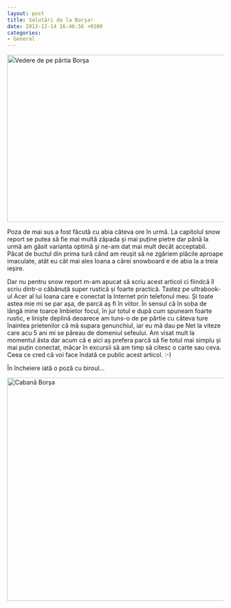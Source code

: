 ```yaml
---
layout: post
title: Salutări de la Borșa!
date: 2013-12-14 16:46:56 +0100
categories:
- General
---
```

<a style="line-height: 1.5em;" href="https://content.rusiczki.net/2013/12/20131214_111027.jpg"><img class="alignnone size-medium wp-image-4658" alt="Vedere de pe pârtia Borșa" src="https://content.rusiczki.net/2013/12/20131214_111027-693x389.jpg" width="693" height="389" /></a>

Poza de mai sus a fost făcută cu abia câteva ore în urmă. La capitolul snow report se putea să fie mai multă zăpada și mai puține pietre dar până la urmă am găsit varianta optimă și ne-am dat mai mult decât acceptabil. Păcat de buctul din prima tură când am reușit să ne zgăriem plăcile aproape imaculate, atât eu cât mai ales Ioana a cărei snowboard e de abia la a treia ieșire.

Dar nu pentru snow report m-am apucat să scriu acest articol ci fiindcă îl scriu dintr-o căbănuță super rustică și foarte practică. Tastez pe ultrabook-ul Acer al lui Ioana care e conectat la Internet prin telefonul meu. Și toate astea mie mi se par așa, de parcă aș fi în viitor. În sensul că în soba de lângă mine toarce îmbietor focul, în jur totul e după cum spuneam foarte rustic, e liniște deplină deoarece am tuns-o de pe pârtie cu câteva ture înaintea prietenilor că mă supara genunchiul, iar eu mă dau pe Net la viteze care acu 5 ani mi se păreau de domeniul sefeului. Am visat mult la momentul ăsta dar acum că e aici aș prefera parcă să fie totul mai simplu și mai puțin conectat, măcar în excursii să am timp să citesc o carte sau ceva. Ceea ce cred că voi face îndată ce public acest articol. :-)

În încheiere iată o poză cu biroul...

<a href="https://content.rusiczki.net/2013/12/PC140177.jpg"><img class="alignnone size-medium wp-image-4660" alt="Cabană Borșa" src="https://content.rusiczki.net/2013/12/PC140177-693x519.jpg" width="693" height="519" /></a>
